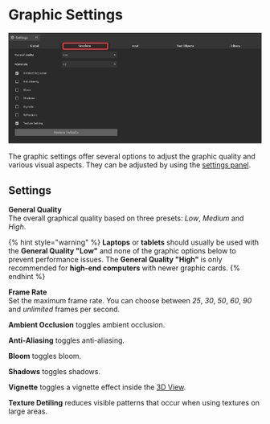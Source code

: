 # Graphic Settings

![](../../../.gitbook/assets/iVP_Planning_Settings_Graphics.png)

The graphic settings offer several options to adjust the graphic quality and various visual aspects. They can be adjusted by using the [settings panel](../user-interface/settings-panel.md).

## Settings

**General Quality**   
The overall graphical quality based on three presets: _Low_, _Medium_ and _High_.

{% hint style="warning" %}
**Laptops** or **tablets** should usually be used with the **General Quality "Low"** and none of the graphic options below to prevent performance issues. The **General Quality "High"** is only recommended for **high-end computers** with newer graphic cards.
{% endhint %}

**Frame Rate**   
Set the maximum frame rate. You can choose between _25_, _30_, _50_, _60_, _90_ and _unlimited_ frames per second.

__Ambient Occlusion__ toggles ambient occlusion.

__Anti-Aliasing__ toggles anti-aliasing.

__Bloom__ toggles bloom.

__Shadows__ toggles shadows.

__Vignette__ toggles a vignette effect inside the [3D View](../user-interface/the-3d-view.md).

__Texture Detiling__ reduces visible patterns that occur when using textures on large areas.
